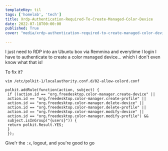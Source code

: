 ```yaml
---
templateKey: til
tags: ['homelab', 'tech']
title: Xrdp-Authentication-Required-To-Create-Managed-Color-Device
date: 2022-07-18T00:00:00
published: True
cover: "media/xrdp-authentication-required-to-create-managed-color-device.png"

---
```


I just need to RDP into an Ubuntu box via Remmina and everytime I login I have
to authenticate to create a color managed device... which I don't even know
what that is!


To fix it?

`vim /etc/polkit-1/localauthority.conf.d/02-allow-colord.conf`

```
polkit.addRule(function(action, subject) {
 if ((action.id == "org.freedesktop.color-manager.create-device" ||
 action.id == "org.freedesktop.color-manager.create-profile" ||
 action.id == "org.freedesktop.color-manager.delete-device" ||
 action.id == "org.freedesktop.color-manager.delete-profile" ||
 action.id == "org.freedesktop.color-manager.modify-device" ||
 action.id == "org.freedesktop.color-manager.modify-profile") &&
 subject.isInGroup("{users}")) {
 return polkit.Result.YES;
 }
 });
```

Give'r the `:x`, logout, and you're good to go
